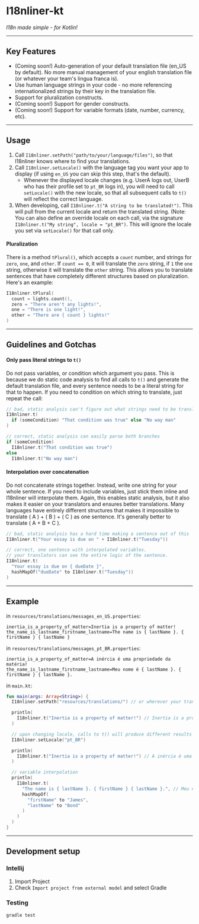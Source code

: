 # I18nliner-kt

_I18n made simple - for Kotlin!_

---

## Key Features
* (Coming soon!) Auto-generation of your default translation file (en_US by default).
No more manual management of your english translation file
(or whatever your team's lingua franca is).
* Use human language strings in your code - no more referencing
internationalized strings by their key in the translation file.
* Support for pluralization constructs.
* (Coming soon!) Support for gender constructs.
* (Coming soon!) Support for variable formats (date, number, currency, etc).

---

## Usage
1. Call `I18nliner.setPath("path/to/your/language/files")`, so that I18nliner
knows where to find your translations.
2. Call `I18nliner.setLocale()` with the language tag you want your app to display
(if using `en_US` you can skip this step, that's the default).
    * Whenever the displayed locale changes (e.g. UserA logs out, UserB who has
    their profile set to `pt_BR` logs in),
    you will need to call `setLocale()` with the new locale, so that all
    subsequent calls to `t()` will reflect the correct language.
3. When developing, call `I18nliner.t("A string to be translated!")`.
This will pull from the current locale and return the translated string.
    (Note: You can also define an override locale on each call, via the signature
    `I18nliner.t("My string", locale = "pt_BR")`. This will ignore the locale you set
    via `setLocale()` for that call only.

#### Pluralization
There is a method `tPlural()`, which accepts a `count` number, and strings for
`zero`, `one`, and `other`.
If `count == 0`, it will translate the `zero` string,
if `1` the `one` string, otherwise it will translate the `other` string.
This allows you to translate sentences that have completely different structures
based on pluralization. Here's an example:

```kotlin
I18nliner.tPlural(
  count = lights.count(),
  zero = "There aren't any lights!",
  one = "There is one light!",
  other = "There are { count } lights!"
)
```

---

## Guidelines and Gotchas

#### Only pass literal strings to `t()`
Do not pass variables, or condition which argument you pass.
This is because we do static code analysis to find all calls to `t()`
and generate the default translation file, and every sentence needs to be a
literal string for that to happen.
If you need to condition on which string to translate, just repeat the call:
```kotlin
// bad, static analysis can't figure out what strings need to be translated
I18nliner.t(
  if (someCondition) "That condition was true" else "No way man"
)
```

```kotlin
// correct, static analysis can easily parse both branches
if (someCondition)
  I18nliner.t("That condition was true")
else
  I18nliner.t("No way man")
```

#### Interpolation over concatenation
Do not concatenate strings together. Instead, write one string for your whole sentence.
If you need to include variables, just stick them inline and I18nliner will
interpolate them. Again, this enables static analysis, but it also makes it easier
on your translators and ensures better translations. Many languages have entirely
different structures that makes it impossible to translate ( A ) + ( B ) + ( C ) as
one sentence. It's generally better to translate ( A + B + C ).

```kotlin
// bad, static analysis has a hard time making a sentence out of this
I18nliner.t("Your essay is due on " + I18nliner.t("Tuesday"))
```

```kotlin
// correct, one sentence with interpolated variables.
// your translators can see the entire logic of the sentence.
I18nliner.t(
  "Your essay is due on { dueDate }",
  hashMapOf("dueDate" to I18nliner.t("Tuesday"))
)
```

---

## Example

in `resources/translations/messages_en_US.properties`:
```
inertia_is_a_property_of_matter=Inertia is a property of matter!
the_name_is_lastname_firstname_lastname=The name is { lastName }. { firstName } { lastName }
```

in `resources/translations/messages_pt_BR.properties`:
```
inertia_is_a_property_of_matter=A inércia é uma propriedade da matéria!
the_name_is_lastname_firstname_lastname=Meu nome é { lastName }. { firstName } { lastName }.
```

in `main.kt`:
```kotlin
fun main(args: Array<String>) {
  I18nliner.setPath("resources/translations/") // or wherever your translation files live

  println(
    I18nliner.t("Inertia is a property of matter!") // Inertia is a property of matter!
  )

  // upon changing locale, calls to t() will produce different results
  I18nliner.setLocale("pt_BR")

  println(
    I18nliner.t("Inertia is a property of matter!") // A inércia é uma propriedade da matéria!
  )

  // variable interpolation
  println(
    I18nliner.t(
      "The name is { lastName }. { firstName } { lastName }.", // Meu nome é Bond. James Bond.
      hashMapOf(
        "firstName" to "James",
        "lastName" to "Bond"
      )
    )
  )
}
```

---

## Development setup

### Intellij
1. Import Project
2. Check `Import project from external model` and select Gradle

### Testing
`gradle test`

